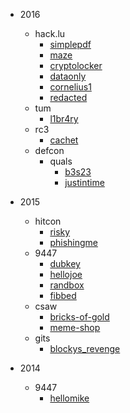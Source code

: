 + 2016
    + hack.lu
        + [simplepdf](./2016/hack.lu/simplepdf)
        + [maze](./2016/hack.lu/maze)
        + [cryptolocker](./2016/hack.lu/cryptolocker)
        + [dataonly](./2016/hack.lu/dataonly)
        + [cornelius1](./2016/hack.lu/cornelius1)
        + [redacted](./2016/hack.lu/redacted)
    + tum
        + [l1br4ry](./2016/tum/l1br4ry)
    + rc3
        + [cachet](./2016/rc3/cachet)
    + defcon
        + quals
            + [b3s23](./2016/defcon/quals/b3s23)
            + [justintime](./2016/defcon/quals/justintime)

+ 2015
    + hitcon
        + [risky](./2015/hitcon/risky)
        + [phishingme](./2015/hitcon/phishingme)
    + 9447
        + [dubkey](./2015/9447/dubkey)
        + [hellojoe](./2015/9447/hellojoe)
        + [randbox](./2015/9447/randbox)
        + [fibbed](./2015/9447/fibbed)
    + csaw
        + [bricks-of-gold](./2015/csaw/bricks-of-gold)
        + [meme-shop](./2015/csaw/meme-shop)
    + gits
        + [blockys_revenge](./2015/gits/blockys_revenge)

+ 2014
    + 9447
        + [hellomike](./2014/9447/hellomike)

